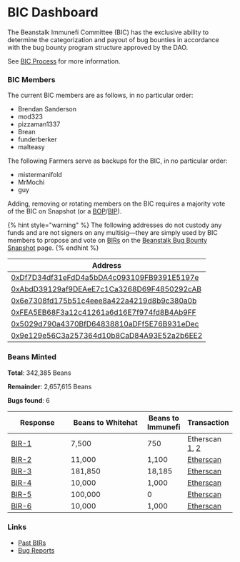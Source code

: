 # BIC Dashboard

The Beanstalk Immunefi Committee (BIC) has the exclusive ability to determine the categorization and payout of bug bounties in accordance with the bug bounty program structure approved by the DAO.

See [BIC Process](bic-process.md) for more information.

### **BIC Members**

The current BIC members are as follows, in no particular order:

* Brendan Sanderson
* mod323
* pizzaman1337
* Brean
* funderberker
* malteasy

The following Farmers serve as backups for the BIC, in no particular order:

* mistermanifold
* MrMochi
* guy

Adding, removing or rotating members on the BIC requires a majority vote of the BIC on Snapshot (or a [BOP](../proposals.md#bop)/[BIP](../proposals.md#bip)).

{% hint style="warning" %}
The following addresses do not custody any funds and are not signers on any multisig—they are simply used by BIC members to propose and vote on [BIRs](../proposals.md#bir) on the [Beanstalk Bug Bounty Snapshot](https://snapshot.org/#/beanstalkbugbounty.eth) page.
{% endhint %}

| Address                                                                                                                 |
| ----------------------------------------------------------------------------------------------------------------------- |
| [0xDf7D34df31eFdD4a5bDA4c093109FB9391E5197e](https://snapshot.org/#/profile/0xDf7D34df31eFdD4a5bDA4c093109FB9391E5197e) |
| [0xAbdD39129af9DEAeE7c1Ca3268D69F4850292cAB](https://snapshot.org/#/profile/0xAbdD39129af9DEAeE7c1Ca3268D69F4850292cAB) |
| [0x6e7308fd175b51c4eee8a422a4219d8b9c380a0b](https://etherscan.io/address/0x6e7308fd175b51c4eee8a422a4219d8b9c380a0b)   |
| [0xFEA5EB68F3a12c41261a6d16E7f974fd8B4Ab9FF](https://snapshot.org/#/profile/0xFEA5EB68F3a12c41261a6d16E7f974fd8B4Ab9FF) |
| [0x5029d790a4370BfD64838810aDFf5E76B931eDec](https://snapshot.org/#/profile/0x5029d790a4370BfD64838810aDFf5E76B931eDec) |
| [0x9e129e56C3a257364d10b8CaD84A93E52a2b6EE2](https://snapshot.org/#/profile/0x9e129e56C3a257364d10b8CaD84A93E52a2b6EE2) |

### **Beans Minted**

**Total**: 342,385 Beans

**Remainder**: 2,657,615 Beans

**Bugs found**: 6

<table><thead><tr><th width="132">Response</th><th width="184.33333333333331">Beans to Whitehat</th><th>Beans to Immunefi</th><th>Transaction</th></tr></thead><tbody><tr><td><a href="https://snapshot.org/#/beanstalkbugbounty.eth/proposal/0x1da231494fe8cf85edc50bf148b8557b3de8b0354018602b92075634d0e1f409">BIR-1</a></td><td>7,500</td><td>750</td><td>Etherscan <a href="https://etherscan.io/tx/0x1f3d3aaf1e24541400e0cc4c9f6985b21dbdccd1fa01df2b7873d62fb598d165">1</a>, <a href="https://etherscan.io/tx/0x5fa42d868c8df19fea6c12e49041583536fba3767b6aeaa62c3adf8415ef9ee4">2</a></td></tr><tr><td><a href="https://snapshot.org/#/beanstalkbugbounty.eth/proposal/0xb07c3ff8112c01849681a62980b5499599990e26e01d9ca244fd6483783ece2c">BIR-2</a></td><td>11,000</td><td>1,100</td><td><a href="https://etherscan.io/tx/0x89c4c574545d9243313aeab5a4e11ade0d9071766d93b9888a632e251b6dbb83">Etherscan</a></td></tr><tr><td><a href="https://snapshot.org/#/beanstalkbugbounty.eth/proposal/0x63fddb1e9c22a5b98defb607a5b6520444a0ef08736445238132c702a2a0e4fa">BIR-3</a></td><td>181,850</td><td>18,185</td><td><a href="https://etherscan.io/tx/0x1372a7f5bdf16690b126655b8325b6767fefc8061a6ffb6897a1edc5718d5718">Etherscan</a></td></tr><tr><td><a href="https://snapshot.org/#/beanstalkbugbounty.eth/proposal/0x60f6fcf25c3fe76003535708d9b14396dace659fddb2d6c7076da8ecce84840e">BIR-4</a></td><td>10,000</td><td>1,000</td><td><a href="https://etherscan.io/tx/0xc63edb49c81b7b0d637f7454801a9ab08a1ac691994f93b1fa64f2e2402578d1">Etherscan</a></td></tr><tr><td><a href="https://snapshot.org/#/beanstalkbugbounty.eth/proposal/0x32b1d929858088dc7a42527ba1b7c4cf87f9e15f8f70756d6032214479e8ec1d">BIR-5</a></td><td>100,000</td><td>0</td><td><a href="https://etherscan.io/tx/0x879f935e6ed752267da12cc447443eb0b35af200f8f19209c55643a6e16ac4c2">Etherscan</a></td></tr><tr><td><a href="https://snapshot.org/#/beanstalkbugbounty.eth/proposal/0x7c620c229c051514562e270f583b915932563b4bd323f35b4287fb2ed2458513">BIR-6</a></td><td>10,000</td><td>1,000</td><td><a href="https://etherscan.io/tx/0x879f935e6ed752267da12cc447443eb0b35af200f8f19209c55643a6e16ac4c2">Etherscan</a></td></tr></tbody></table>

### Links

* [Past BIRs](https://github.com/BeanstalkFarms/Beanstalk-Governance-Proposals/tree/master/bir)
* [Bug Reports](https://community.bean.money/bug-reports)
